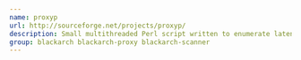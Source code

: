 ```yaml
---
name: proxyp
url: http://sourceforge.net/projects/proxyp/
description: Small multithreaded Perl script written to enumerate latency, port numbers, server names, & geolocations of proxy IP addresses.
group: blackarch blackarch-proxy blackarch-scanner
---
```

